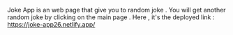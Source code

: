 Joke App is an web page that give  you to random joke . You will get another random joke by clicking on the main page . Here , it's the deployed link : https://joke-app26.netlify.app/

